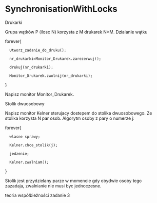 # SynchronisationWithLocks

Drukarki 

Grupa wątków P (ilosc N) korzysta z M drukarek N>M. Dzialanie wątku

  forever{

      Utworz_zadanie_do_druku();
  
      nr_drukarki=Monitor_Drukarek.zarezerwuj();
  
      drukuj(nr_drukarki);
  
      Monitor_Drukarek.zwolnij(nr_drukarki);
  
  }

Napisz monitor Monitor_Drukarek.

Stolik dwuosobowy 

Napisz monitor Kelner sterujacy dostepem do stolika dwuosobowego. Ze stolika korzysta N par osob. Algorytm osoby z pary o numerze j:

  forever{

      wlasne sprawy;
  
      Kelner.chce_stolik(j);
  
      jedzenie;
  
      Kelner.zwalniam();
  
  }

Stolik jest przydzielany parze w momencie gdy obydwie osoby tego zazadaja, zwalnianie nie musi byc jednoczesne.

teoria współbieżności zadanie 3
